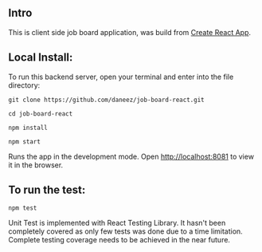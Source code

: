 ## Intro

This is client side job board application, was build from [Create React App](https://github.com/facebook/create-react-app).

## Local Install:

To run this backend server, open your terminal and enter into the file directory:

`git clone https://github.com/daneez/job-board-react.git`

`cd job-board-react`

`npm install`

`npm start`

Runs the app in the development mode.
Open [http://localhost:8081](http://localhost:8081) to view it in the browser.


## To run the test:

`npm test`

Unit Test is implemented with React Testing Library. It hasn't been completely covered as only few tests was done due to a time limitation.
Complete testing coverage needs to be achieved in the near future.
